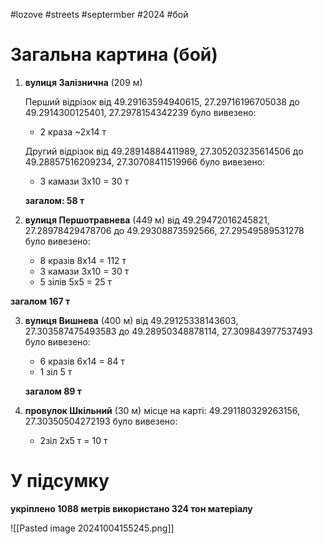 #lozove #streets #septermber #2024 #бой

**Загальна картина** (бой)
=============

1. **вулиця Залізнична** (209 м)
   
   Перший відрізок
   від 49.29163594940615, 27.29716196705038
   до 49.2914300125401, 27.2978154342239
   було вивезено:
   - 2 краза ~2x14 т 
   
   Другий відрізок
   від 49.28914884411989, 27.305203235614506
   до 49.28857516209234, 27.30708411519966
   було вивезено: 
   - 3 камази 3x10 = 30 т
   
   **загалом: 58 т**
   
2. **вулиця Першотравнева** (449 м)
   від 49.29472016245821, 27.28978429478706
   до 49.29308873592566, 27.29549589531278
   було вивезено:
   - 8 кразів 8x14 = 112 т
   - 3 камази 3x10 = 30 т 
   - 5 зілів 5x5 = 25 т
  
  **загалом 167 т**

3. **вулиця Вишнева** (400 м)
   від 49.29125338143603, 27.303587475493583
   до 49.28950348878114, 27.309843977537493
   було вивезено:
   - 6 кразів 6x14 = 84 т
   - 1 зіл 5 т
   
   **загалом 89 т**

4. **провулок Шкільний**  (30 м)
   місце на карті:
   49.291180329263156, 27.30350504272193
   було вивезено:
   - 2зіл 2x5 т = 10 т


У підсумку
=============

**укріплено 1088 метрів
використано 324 тон матеріалу**

![[Pasted image 20241004155245.png]]


















